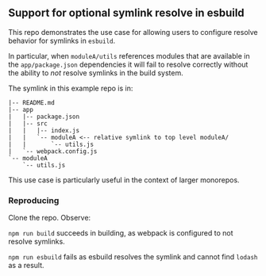 ## Support for optional symlink resolve in esbuild

This repo demonstrates the use case for allowing users to configure resolve behavior for symlinks in `esbuild`.

In particular, when `moduleA/utils` references modules that are available in the `app/package.json` dependencies it will fail to resolve correctly without the ability to _not_ resolve symlinks in the build system.

The symlink in this example repo is in:

```.
|-- README.md
|-- app
|   |-- package.json
|   |-- src
|   |   |-- index.js
|   |   `-- moduleA <-- relative symlink to top level moduleA/
|   |       `-- utils.js
|   `-- webpack.config.js
`-- moduleA
    `-- utils.js
```

This use case is particularly useful in the context of larger monorepos.

### Reproducing

Clone the repo. Observe:

`npm run build` succeeds in building, as webpack is configured to not resolve symlinks.

`npm run esbuild` fails as esbuild resolves the symlink and cannot find `lodash` as a result.